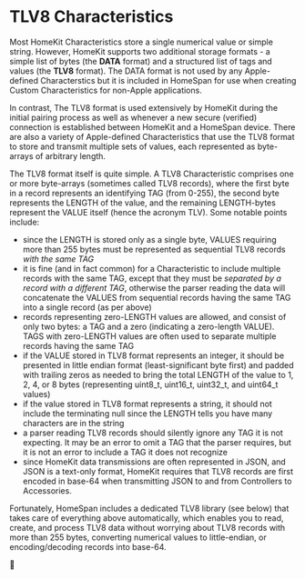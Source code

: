# TLV8 Characteristics

Most HomeKit Characteristics store a single numerical value or simple string. However, HomeKit supports two additional storage formats - a simple list of bytes (the **DATA** format) and a structured list of tags and values (the **TLV8** format).  The DATA format is not used by any Apple-defined Characterstics but it is included in HomeSpan for use when creating Custom Characteristics for non-Apple applications.

In contrast, The TLV8 format is used extensively by HomeKit during the initial pairing process as well as whenever a new secure (verified) connection is established between HomeKit and a HomeSpan device.  There are also a variety of Apple-defined Characteristics that use the TLV8 format to store and transmit multiple sets of values, each represented as byte-arrays of arbitrary length.

The TLV8 format itself is quite simple.  A TLV8 Characteristic comprises one or more byte-arrays (sometimes called TLV8 records), where the first byte in a record represents an identifying TAG (from 0-255), the second byte represents the LENGTH of the value, and the remaining LENGTH-bytes represent the VALUE itself (hence the acronym TLV).  Some notable points include:

* since the LENGTH is stored only as a single byte, VALUES requiring more than 255 bytes must be represented as sequential TLV8 records *with the same TAG*
* it is fine (and in fact common) for a Characteristic to include multiple records with the same TAG, except that they must be *separated by a record with a different TAG*, otherwise the parser reading the data will concatenate the VALUES from sequential records having the same TAG into a single record (as per above)
* records representing zero-LENGTH values are allowed, and consist of only two bytes: a TAG and a zero (indicating a zero-length VALUE).  TAGS with zero-LENGTH values are often used to separate multiple records having the same TAG
* if the VALUE stored in TLV8 format represents an integer, it should be presented in little endian format (least-significant byte first) and padded with trailing zeros as needed to bring the total LENGTH of the value to 1, 2, 4, or 8 bytes (representing uint8_t, uint16_t, uint32_t, and uint64_t values)
* if the value stored in TLV8 format represents a string, it should not include the terminating null since the LENGTH tells you have many characters are in the string
* a parser reading TLV8 records should silently ignore any TAG it is not expecting.  It may be an error to omit a TAG that the parser requires, but it is not an error to include a TAG it does not recognize
* since HomeKit data transmissions are often represented in JSON, and JSON is a text-only format, HomeKit requires that TLV8 records are first encoded in base-64 when transmitting JSON to and from Controllers to Accessories.

Fortunately, HomeSpan includes a dedicated TLV8 library (see below) that takes care of everything above automatically, which enables you to read, create, and process TLV8 data without worrying about TLV8 records with more than 255 bytes, converting numerical values to little-endian, or encoding/decoding records into base-64.





🚧
